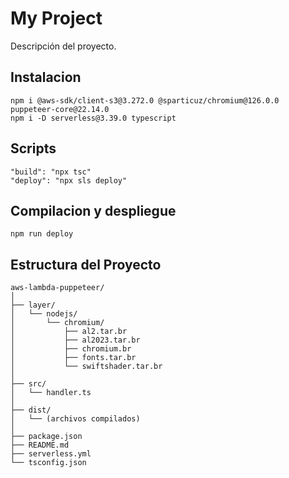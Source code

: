 # My Project

Descripción del proyecto.

## Instalacion

```angular2html
npm i @aws-sdk/client-s3@3.272.0 @sparticuz/chromium@126.0.0 puppeteer-core@22.14.0
npm i -D serverless@3.39.0 typescript
```
## Scripts
```npm
"build": "npx tsc"
"deploy": "npx sls deploy"
```

## Compilacion y despliegue
```npm 
npm run deploy
```

## Estructura del Proyecto

```plaintext
aws-lambda-puppeteer/
│
├── layer/
│   └── nodejs/
│       └── chromium/
│           ├── al2.tar.br
│           ├── al2023.tar.br
│           ├── chromium.br
│           ├── fonts.tar.br
│           └── swiftshader.tar.br
│
├── src/
│   └── handler.ts
│
├── dist/
│   └── (archivos compilados)
│
├── package.json
├── README.md
├── serverless.yml
└── tsconfig.json
